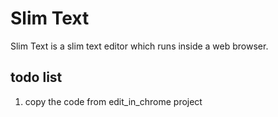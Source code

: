 # Slim Text

Slim Text is a slim text editor which runs inside a web browser.


## todo list
1. copy the code from edit_in_chrome project
